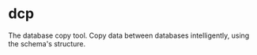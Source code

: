 # dcp

The database copy tool. Copy data between databases intelligently, using the
schema's structure.
